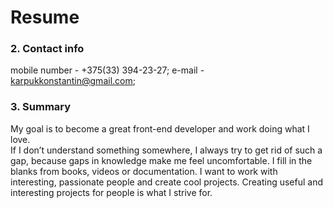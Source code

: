 # Resume

### 2. Contact info

mobile number - +375(33) 394-23-27; 
e-mail - karpukkonstantin@gmail.com;

### 3. Summary

My goal is to become a great front-end developer and work doing what I love.    
If I don’t understand something somewhere, I always try to get rid of such a gap, because gaps in knowledge make me feel uncomfortable. I fill in the blanks from books, videos or documentation.
I want to work with interesting, passionate people and create cool projects. Creating useful and interesting projects for people is what I strive for.